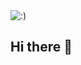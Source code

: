 <img src="[link_da_imagem](https://www.google.com/url?sa=i&url=https%3A%2F%2Fwww.pinterest.com%2Fpin%2Frepeater-gifs-swirl--710654016198855959%2F&psig=AOvVaw0QzHxXwO-2v1PbQic_zFVG&ust=1716855265846000&source=images&cd=vfe&opi=89978449&ved=0CBEQjRxqFwoTCKjfi7TGrIYDFQAAAAAdAAAAABAQ)" alt=":)" width="LARGURApx" height="ALTURApx">

## Hi there 👋

<!--
**Luc4Sant0s/Luc4Sant0s** is a ✨ _special_ ✨ repository because its `README.md` (this file) appears on your GitHub profile.

Here are some ideas to get you started:

- 🔭 I’m currently working on ...
- 🌱 I’m currently learning ...
- 👯 I’m looking to collaborate on ...
- 🤔 I’m looking for help with ...
- 💬 Ask me about ...
- 📫 How to reach me: ...
- 😄 Pronouns: ...
- ⚡ Fun fact: ...
-->
